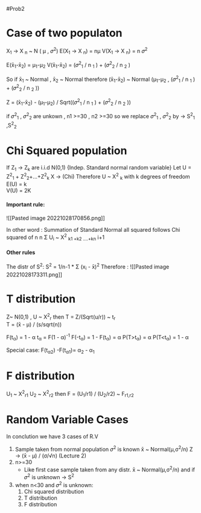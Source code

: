 #Prob2 
# Case of two populaton

X<sub>1</sub> -> X <sub>n</sub> ~ N ( μ , 𝜎<sup>2</sup>)
E(X<sub>1</sub> -> X <sub>n</sub>) = nμ
V(X<sub>1</sub> -> X <sub>n</sub>) = n 𝜎<sup>2</sup> 

E(x̄<sub>1</sub>-x̄<sub>2</sub>) = μ<sub>1</sub>-μ<sub>2</sub>
V(x̄<sub>1</sub>-x̄<sub>2</sub>) = (𝜎<sup>2</sup><sub>1</sub> / n <sub>1</sub> )  + (𝜎<sup>2</sup><sub>2</sub> / n <sub>2</sub> )

So
if x̄<sub>1</sub> ~ Normal , x̄<sub>2</sub> ~ Normal
therefore
(x̄<sub>1</sub>-x̄<sub>2</sub>) ~ Normal (μ<sub>1</sub>-μ<sub>2</sub> , (𝜎<sup>2</sup><sub>1</sub> / n <sub>1</sub> )  + (𝜎<sup>2</sup><sub>2</sub> / n <sub>2</sub> ))

Z = (x̄<sub>1</sub>-x̄<sub>2</sub>) - (μ<sub>1</sub>-μ<sub>2</sub>) / Sqrt((𝜎<sup>2</sup><sub>1</sub> / n <sub>1</sub> )  + (𝜎<sup>2</sup><sub>2</sub> / n <sub>2</sub> ))

if 𝜎<sup>2</sup><sub>1</sub> , 𝜎<sup>2</sup><sub>2</sub> are unkown , n1 >=30 , n2 >=30 so we replace 𝜎<sup>2</sup><sub>1</sub> , 𝜎<sup>2</sup><sub>2</sub> by -> S<sup>2</sup><sub>1 </sub> ,S<sup>2</sup><sub>2</sub> 

# Chi Squared population
If Z<sub>1</sub> -> Z<sub>k</sub> are i.i.d N(0,1) {Indep. Standard normal random variable} 
Let U = Z<sup>2</sup><sub>1</sub> + Z<sup>2</sup><sub>2</sub>+...+Z<sup>2</sup><sub>k</sub>
X -> (Chi)
Therefore U ~ X<sup>2</sup> <Sub>k</sub> with k degrees of freedom 
E(U) = k   
V(U) = 2K
#### Important rule: 
![[Pasted image 20221028170856.png]]

In other word : Summation of Standard Normal all squared follows Chi squared of n
 n
 Σ   U<sub>i</sub> ~ X<sup>2</sup> <sub> k1 +k2 ....+kn</sub> 
 i+1

#### Other rules
The distr of S<sup>2</sup>:
S<sup>2</sup> = 1/n-1 * Σ (x<sub>i</sub> - x̄)<sup>2</sup> 
Therefore :
![[Pasted image 20221028173311.png]]

# T distribution 
Z~ N(0,1) , U ~ X<sup>2</sup><sub>r</sub>
then T = Z/(Sqrt(u/r)) ~ t<sub>r</sub>  
T = (x̄ - μ) / (s/sqrt(n))

F(t<sub>α</sub>) = 1 - α
t<sub>α</sub> = F(1 - α)<sup>-1</sup>
F(-t<sub>α</sub>) = 1 - F(t<sub>α</sub>) = α
P(T>t<sub>α</sub>) = α
P(T<t<sub>α</sub>) = 1 - α

Special case:
F(t<sub>α2</sub>) -F(t<sub>α1</sub>)= α<sub>2</sub> - α<sub>1</sub>
# F distribution 
U<sub>1</sub> ~ X<sup>2</sup><sub>r1</sub>
U<sub>2</sub> ~ X<sup>2</sup><sub>r2</sub>
then F = (U<sub>1</sub>/r1) /  (U<sub>2</sub>/r2) ~ F<sub>r1,r2</sub> 
# Random Variable Cases
In conclution we have 3 cases of R.V
1. Sample taken from normal population 𝜎<sup>2</sup> is known 
    x̄ ~ Normal(μ,σ<sup>2</sup>/n)
    Z -> (x̄ - μ) / (σ/√n) 
    (Lecture 2)
2. n>=30
    - Like first case sample taken from any distr.
     x̄ ~ Normal(μ,σ<sup>2</sup>/n) 
    and if  𝜎<sup>2</sup> is unknown -> S<sup>2</sup>
3. when n<30 and 𝜎<sup>2</sup> is unknown: 
    1) Chi squared distribution
    2) T distribution
    3) F distribution
